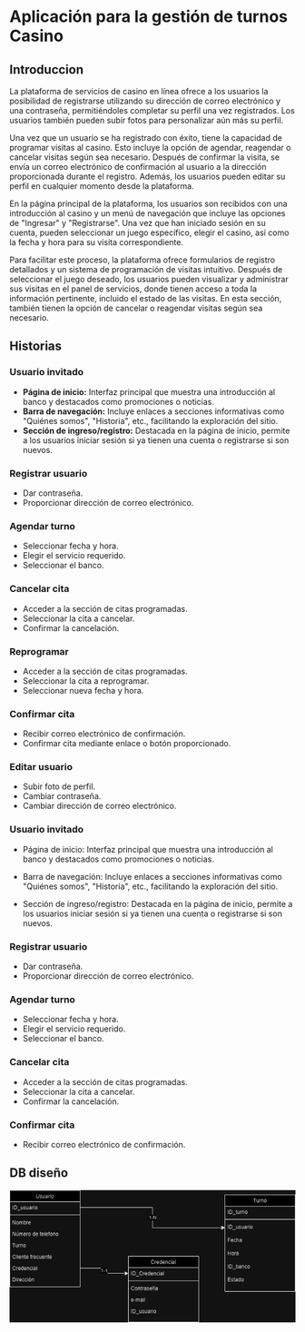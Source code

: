 # Aplicación para la gestión de turnos Casino

## Introduccion
La plataforma de servicios de casino en línea ofrece a los usuarios la posibilidad de registrarse utilizando su dirección de correo electrónico y una contraseña, permitiéndoles completar su perfil una vez registrados. Los usuarios también pueden subir fotos para personalizar aún más su perfil.

Una vez que un usuario se ha registrado con éxito, tiene la capacidad de programar visitas al casino. Esto incluye la opción de agendar, reagendar o cancelar visitas según sea necesario. Después de confirmar la visita, se envía un correo electrónico de confirmación al usuario a la dirección proporcionada durante el registro. Además, los usuarios pueden editar su perfil en cualquier momento desde la plataforma.

En la página principal de la plataforma, los usuarios son recibidos con una introducción al casino y un menú de navegación que incluye las opciones de "Ingresar" y "Registrarse". Una vez que han iniciado sesión en su cuenta, pueden seleccionar un juego específico, elegir el casino, así como la fecha y hora para su visita correspondiente.

Para facilitar este proceso, la plataforma ofrece formularios de registro detallados y un sistema de programación de visitas intuitivo. Después de seleccionar el juego deseado, los usuarios pueden visualizar y administrar sus visitas en el panel de servicios, donde tienen acceso a toda la información pertinente, incluido el estado de las visitas. En esta sección, también tienen la opción de cancelar o reagendar visitas según sea necesario.

## Historias

### Usuario invitado
- **Página de inicio:** Interfaz principal que muestra una introducción al banco y destacados como promociones o noticias.
- **Barra de navegación:** Incluye enlaces a secciones informativas como "Quiénes somos", "Historia", etc., facilitando la exploración del sitio.
- **Sección de ingreso/registro:** Destacada en la página de inicio, permite a los usuarios iniciar sesión si ya tienen una cuenta o registrarse si son nuevos.

### Registrar usuario
- Dar contraseña.
- Proporcionar dirección de correo electrónico.

### Agendar turno
- Seleccionar fecha y hora.
- Elegir el servicio requerido.
- Seleccionar el banco.

### Cancelar cita
- Acceder a la sección de citas programadas.
- Seleccionar la cita a cancelar.
- Confirmar la cancelación.

### Reprogramar
- Acceder a la sección de citas programadas.
- Seleccionar la cita a reprogramar.
- Seleccionar nueva fecha y hora.

### Confirmar cita
- Recibir correo electrónico de confirmación.
- Confirmar cita mediante enlace o botón proporcionado.

### Editar usuario
- Subir foto de perfil.
- Cambiar contraseña.
- Cambiar dirección de correo electrónico.

### Usuario invitado
- Página de inicio: Interfaz principal que muestra una introducción al banco y destacados como promociones o noticias.

- Barra de navegación: Incluye enlaces a secciones informativas como "Quiénes somos", "Historia", etc., facilitando la exploración del sitio.

- Sección de ingreso/registro: Destacada en la página de inicio, permite a los usuarios iniciar sesión si ya tienen una cuenta o registrarse si son nuevos.

### Registrar usuario
- Dar contraseña.
- Proporcionar dirección de correo electrónico.

### Agendar turno
- Seleccionar fecha y hora.
- Elegir el servicio requerido.
- Seleccionar el banco.

### Cancelar cita
- Acceder a la sección de citas programadas.
- Seleccionar la cita a cancelar.
- Confirmar la cancelación.


### Confirmar cita
- Recibir correo electrónico de confirmación.


## DB diseño

![Diseño de BD](./img/Banco.drawio.png)




